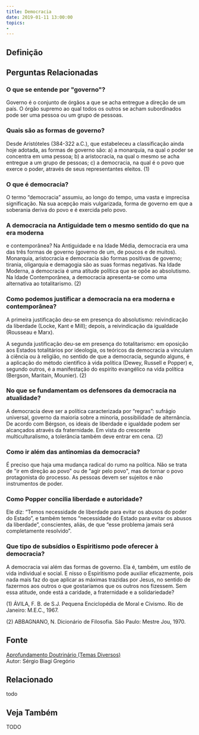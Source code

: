 ```yaml
---
title: Democracia
date: 2019-01-11 13:00:00
topics: 
- 
---
```


## Definição


## Perguntas Relacionadas

### O que se entende por "governo"?
Governo é o conjunto de órgãos a que se acha entregue a direção de um
país. O órgão supremo ao qual todos os outros se acham subordinados pode
ser uma pessoa ou um grupo de pessoas.

### Quais são as formas de governo?
Desde Aristóteles (384-322 a.C.), que estabeleceu a classificação ainda
hoje adotada, as formas de governo são: a) a monarquia, na qual o
poder se concentra em uma pessoa; b) a aristocracia, na qual o mesmo
se acha entregue a um grupo de pessoas; c) a democracia, na qual é o
povo que exerce o poder, através de seus representantes eleitos. (1)

### O que é democracia?
O termo “democracia” assumiu, ao longo do tempo, uma vasta e imprecisa
significação. Na sua acepção mais vulgarizada, forma de governo em que a
soberania deriva do povo e é exercida pelo povo.

### A democracia na Antiguidade tem o mesmo sentido do que na era moderna
e contemporânea?
Na Antiguidade e na Idade Média, democracia era uma das três formas de
governo (governo de um, de poucos e de muitos). Monarquia, aristocracia
e democracia são formas positivas de governo; tirania, oligarquia e
demagogia são as suas formas negativas. Na Idade Moderna, a democracia é
uma atitude política que se opõe ao absolutismo. Na Idade Contemporânea,
a democracia apresenta-se como uma alternativa ao totalitarismo. (2)

### Como podemos justificar a democracia na era moderna e contemporânea?
A primeira justificação deu-se em presença do absolutismo: reivindicação
da liberdade (Locke, Kant e Mill); depois, a reivindicação da igualdade
(Rousseau e Marx).

A segunda justificação deu-se em presença do totalitarismo: em oposição
aos Estados totalitários por ideologia, os teóricos da democracia a
vinculam à ciência ou à religião, no sentido de que a democracia,
segundo alguns, é a aplicação do método cientifico à vida política
(Dewey, Russell e Popper) e, segundo outros, é a manifestação do
espírito evangélico na vida política (Bergson, Maritain, Mounier). (2)

### No que se fundamentam os defensores da democracia na atualidade?
A democracia deve ser a política caracterizada por “regras”: sufrágio
universal, governo da maioria sobre a minoria, possibilidade de
alternância. De acordo com Bérgson, os ideais de liberdade e igualdade
podem ser alcançados através da fraternidade. Em vista do crescente
multiculturalismo, a tolerância também deve entrar em cena. (2)

### Como ir além das antinomias da democracia?
É preciso que haja uma mudança radical do rumo na política. Não se trata
de "ir em direção ao povo" ou de "agir pelo povo", mas de tornar o povo
protagonista do processo. As pessoas devem ser sujeitos e não
instrumentos de poder.

### Como Popper concilia liberdade e autoridade?
Ele diz: “Temos necessidade de liberdade para evitar os abusos do poder
do Estado”, e também temos “necessidade do Estado para evitar os abusos
da liberdade”, conscientes, aliás, de que “esse problema jamais será
completamente resolvido”.

### Que tipo de subsídios o Espiritismo pode oferecer à democracia?
A democracia vai além das formas de governo. Ela é, também, um estilo de
vida individual e social. E nisso o Espiritismo pode auxiliar
eficazmente, pois nada mais faz do que aplicar as máximas trazidas por
Jesus, no sentido de fazermos aos outros o que gostaríamos que os outros
nos fizessem. Sem essa atitude, onde está a caridade, a fraternidade e a
solidariedade?

(1) ÁVILA, F. B. de S.J. Pequena Enciclopédia de Moral e Civismo. Rio
de Janeiro: M.E.C., 1967.

(2) ABBAGNANO, N. Dicionário de Filosofia. São Paulo: Mestre Jou,
1970.

## Fonte
[Aprofundamento Doutrinário (Temas Diversos)](https://sites.google.com/view/aprofundamentodoutrinario/democracia)  
Autor: Sérgio Biagi Gregório



## Relacionado
todo

## Veja Também
TODO


